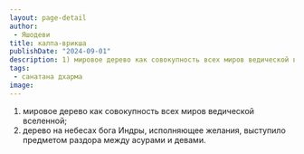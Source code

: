 ```yaml
---
layout: page-detail
author:
 - Яшодеви
title: калпа-врикша
publishDate: "2024-09-01"
description: 1) мировое дерево как совокупность всех миров ведической вселенной;
tags:
 - санатана дхарма
image: 
---
```


1) мировое дерево как совокупность всех миров ведической вселенной;
2) дерево на небесах бога Индры, исполняющее желания, выступило предметом раздора между асурами и девами.

